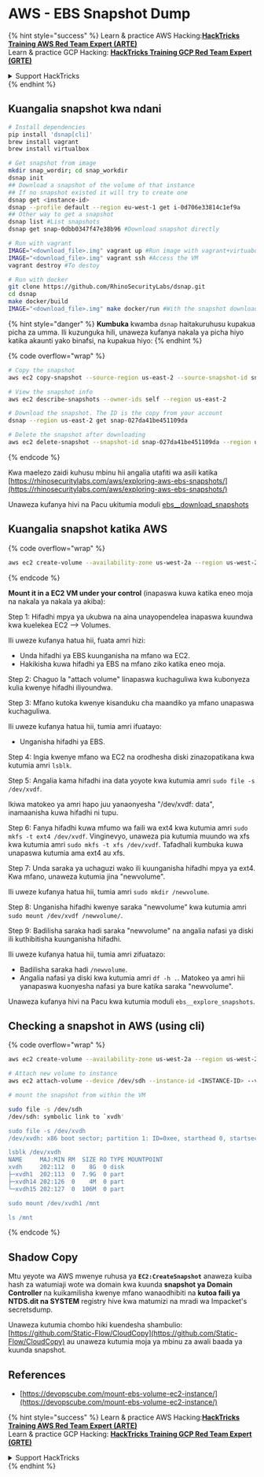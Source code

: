 # AWS - EBS Snapshot Dump

{% hint style="success" %}
Learn & practice AWS Hacking:<img src="../../../../.gitbook/assets/image (1) (1) (1).png" alt="" data-size="line">[**HackTricks Training AWS Red Team Expert (ARTE)**](https://training.hacktricks.xyz/courses/arte)<img src="../../../../.gitbook/assets/image (1) (1) (1).png" alt="" data-size="line">\
Learn & practice GCP Hacking: <img src="../../../../.gitbook/assets/image (2).png" alt="" data-size="line">[**HackTricks Training GCP Red Team Expert (GRTE)**<img src="../../../../.gitbook/assets/image (2).png" alt="" data-size="line">](https://training.hacktricks.xyz/courses/grte)

<details>

<summary>Support HackTricks</summary>

* Check the [**subscription plans**](https://github.com/sponsors/carlospolop)!
* **Join the** 💬 [**Discord group**](https://discord.gg/hRep4RUj7f) or the [**telegram group**](https://t.me/peass) or **follow** us on **Twitter** 🐦 [**@hacktricks\_live**](https://twitter.com/hacktricks_live)**.**
* **Share hacking tricks by submitting PRs to the** [**HackTricks**](https://github.com/carlospolop/hacktricks) and [**HackTricks Cloud**](https://github.com/carlospolop/hacktricks-cloud) github repos.

</details>
{% endhint %}

## Kuangalia snapshot kwa ndani
```bash
# Install dependencies
pip install 'dsnap[cli]'
brew install vagrant
brew install virtualbox

# Get snapshot from image
mkdir snap_wordir; cd snap_workdir
dsnap init
## Download a snapshot of the volume of that instance
## If no snapshot existed it will try to create one
dsnap get <instance-id>
dsnap --profile default --region eu-west-1 get i-0d706e33814c1ef9a
## Other way to get a snapshot
dsnap list #List snapshots
dsnap get snap-0dbb0347f47e38b96 #Download snapshot directly

# Run with vagrant
IMAGE="<download_file>.img" vagrant up #Run image with vagrant+virtuabox
IMAGE="<download_file>.img" vagrant ssh #Access the VM
vagrant destroy #To destoy

# Run with docker
git clone https://github.com/RhinoSecurityLabs/dsnap.git
cd dsnap
make docker/build
IMAGE="<download_file>.img" make docker/run #With the snapshot downloaded
```
{% hint style="danger" %}
**Kumbuka** kwamba `dsnap` haitakuruhusu kupakua picha za umma. Ili kuzunguka hili, unaweza kufanya nakala ya picha hiyo katika akaunti yako binafsi, na kupakua hiyo:
{% endhint %}

{% code overflow="wrap" %}
```bash
# Copy the snapshot
aws ec2 copy-snapshot --source-region us-east-2 --source-snapshot-id snap-09cf5d9801f231c57 --destination-region us-east-2 --description "copy of snap-09cf5d9801f231c57"

# View the snapshot info
aws ec2 describe-snapshots --owner-ids self --region us-east-2

# Download the snapshot. The ID is the copy from your account
dsnap --region us-east-2 get snap-027da41be451109da

# Delete the snapshot after downloading
aws ec2 delete-snapshot --snapshot-id snap-027da41be451109da --region us-east-2
```
{% endcode %}

Kwa maelezo zaidi kuhusu mbinu hii angalia utafiti wa asili katika [https://rhinosecuritylabs.com/aws/exploring-aws-ebs-snapshots/](https://rhinosecuritylabs.com/aws/exploring-aws-ebs-snapshots/)

Unaweza kufanya hivi na Pacu ukitumia moduli [ebs\_\_download\_snapshots](https://github.com/RhinoSecurityLabs/pacu/wiki/Module-Details#ebs__download_snapshots)

## Kuangalia snapshot katika AWS

{% code overflow="wrap" %}
```bash
aws ec2 create-volume --availability-zone us-west-2a --region us-west-2  --snapshot-id snap-0b49342abd1bdcb89
```
{% endcode %}

**Mount it in a EC2 VM under your control** (inapaswa kuwa katika eneo moja na nakala ya nakala ya akiba):

Step 1: Hifadhi mpya ya ukubwa na aina unayopendelea inapaswa kuundwa kwa kuelekea EC2 –> Volumes.

Ili uweze kufanya hatua hii, fuata amri hizi:

* Unda hifadhi ya EBS kuunganisha na mfano wa EC2.
* Hakikisha kuwa hifadhi ya EBS na mfano ziko katika eneo moja.

Step 2: Chaguo la "attach volume" linapaswa kuchaguliwa kwa kubonyeza kulia kwenye hifadhi iliyoundwa.

Step 3: Mfano kutoka kwenye kisanduku cha maandiko ya mfano unapaswa kuchaguliwa.

Ili uweze kufanya hatua hii, tumia amri ifuatayo:

* Unganisha hifadhi ya EBS.

Step 4: Ingia kwenye mfano wa EC2 na orodhesha diski zinazopatikana kwa kutumia amri `lsblk`.

Step 5: Angalia kama hifadhi ina data yoyote kwa kutumia amri `sudo file -s /dev/xvdf`.

Ikiwa matokeo ya amri hapo juu yanaonyesha "/dev/xvdf: data", inamaanisha kuwa hifadhi ni tupu.

Step 6: Fanya hifadhi kuwa mfumo wa faili wa ext4 kwa kutumia amri `sudo mkfs -t ext4 /dev/xvdf`. Vinginevyo, unaweza pia kutumia muundo wa xfs kwa kutumia amri `sudo mkfs -t xfs /dev/xvdf`. Tafadhali kumbuka kuwa unapaswa kutumia ama ext4 au xfs.

Step 7: Unda saraka ya uchaguzi wako ili kuunganisha hifadhi mpya ya ext4. Kwa mfano, unaweza kutumia jina "newvolume".

Ili uweze kufanya hatua hii, tumia amri `sudo mkdir /newvolume`.

Step 8: Unganisha hifadhi kwenye saraka "newvolume" kwa kutumia amri `sudo mount /dev/xvdf /newvolume/`.

Step 9: Badilisha saraka hadi saraka "newvolume" na angalia nafasi ya diski ili kuthibitisha kuunganisha hifadhi.

Ili uweze kufanya hatua hii, tumia amri zifuatazo:

* Badilisha saraka hadi `/newvolume`.
* Angalia nafasi ya diski kwa kutumia amri `df -h .`. Matokeo ya amri hii yanapaswa kuonyesha nafasi ya bure katika saraka "newvolume".

Unaweza kufanya hivi na Pacu kwa kutumia moduli `ebs__explore_snapshots`.

## Checking a snapshot in AWS (using cli)

{% code overflow="wrap" %}
```bash
aws ec2 create-volume --availability-zone us-west-2a --region us-west-2 --snapshot-id <snap-0b49342abd1bdcb89>

# Attach new volume to instance
aws ec2 attach-volume --device /dev/sdh --instance-id <INSTANCE-ID> --volume-id <VOLUME-ID>

# mount the snapshot from within the VM

sudo file -s /dev/sdh
/dev/sdh: symbolic link to `xvdh'

sudo file -s /dev/xvdh
/dev/xvdh: x86 boot sector; partition 1: ID=0xee, starthead 0, startsector 1, 16777215 sectors, extended partition table (last)\011, code offset 0x63

lsblk /dev/xvdh
NAME     MAJ:MIN RM  SIZE RO TYPE MOUNTPOINT
xvdh     202:112  0    8G  0 disk
├─xvdh1  202:113  0  7.9G  0 part
├─xvdh14 202:126  0    4M  0 part
└─xvdh15 202:127  0  106M  0 part

sudo mount /dev/xvdh1 /mnt

ls /mnt
```
{% endcode %}

## Shadow Copy

Mtu yeyote wa AWS mwenye ruhusa ya **`EC2:CreateSnapshot`** anaweza kuiba hash za watumiaji wote wa domain kwa kuunda **snapshot ya Domain Controller** na kuikamilisha kwenye mfano wanaodhibiti na **kutoa faili ya NTDS.dit na SYSTEM** registry hive kwa matumizi na mradi wa Impacket's secretsdump.

Unaweza kutumia chombo hiki kuendesha shambulio: [https://github.com/Static-Flow/CloudCopy](https://github.com/Static-Flow/CloudCopy) au unaweza kutumia moja ya mbinu za awali baada ya kuunda snapshot.

## References

* [https://devopscube.com/mount-ebs-volume-ec2-instance/](https://devopscube.com/mount-ebs-volume-ec2-instance/)

{% hint style="success" %}
Learn & practice AWS Hacking:<img src="../../../../.gitbook/assets/image (1) (1) (1).png" alt="" data-size="line">[**HackTricks Training AWS Red Team Expert (ARTE)**](https://training.hacktricks.xyz/courses/arte)<img src="../../../../.gitbook/assets/image (1) (1) (1).png" alt="" data-size="line">\
Learn & practice GCP Hacking: <img src="../../../../.gitbook/assets/image (2).png" alt="" data-size="line">[**HackTricks Training GCP Red Team Expert (GRTE)**<img src="../../../../.gitbook/assets/image (2).png" alt="" data-size="line">](https://training.hacktricks.xyz/courses/grte)

<details>

<summary>Support HackTricks</summary>

* Check the [**subscription plans**](https://github.com/sponsors/carlospolop)!
* **Join the** 💬 [**Discord group**](https://discord.gg/hRep4RUj7f) or the [**telegram group**](https://t.me/peass) or **follow** us on **Twitter** 🐦 [**@hacktricks\_live**](https://twitter.com/hacktricks_live)**.**
* **Share hacking tricks by submitting PRs to the** [**HackTricks**](https://github.com/carlospolop/hacktricks) and [**HackTricks Cloud**](https://github.com/carlospolop/hacktricks-cloud) github repos.

</details>
{% endhint %}
